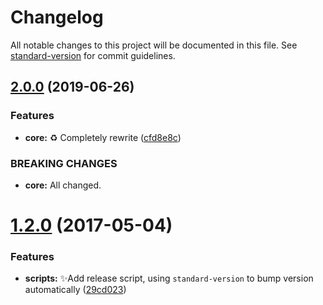 # Changelog

All notable changes to this project will be documented in this file. See [standard-version](https://github.com/conventional-changelog/standard-version) for commit guidelines.

## [2.0.0](https://github.com/vivaxy/log-util/compare/v1.2.0...v2.0.0) (2019-06-26)


### Features

* **core:** :recycle: Completely rewrite ([cfd8e8c](https://github.com/vivaxy/log-util/commit/cfd8e8c))


### BREAKING CHANGES

* **core:** All changed.



<a name="1.2.0"></a>
# [1.2.0](https://github.com/vivaxy/log-util/compare/v1.1.1...v1.2.0) (2017-05-04)


### Features

* **scripts:** :sparkles:Add release script, using `standard-version` to bump version automatically ([29cd023](https://github.com/vivaxy/log-util/commit/29cd023))
